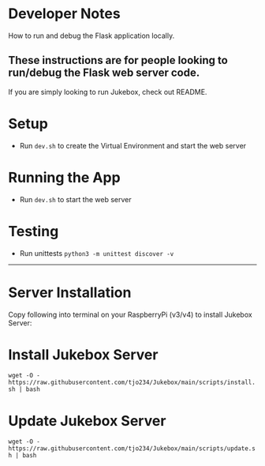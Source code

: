 # Developer Notes
How to run and debug the Flask application locally.

## These instructions are for people looking to run/debug the Flask web server code. 

If you are simply looking to run Jukebox, check out README.

# Setup 
- Run `dev.sh` to create the Virtual Environment and start the web server

# Running the App 
- Run `dev.sh` to start the web server

# Testing
- Run unittests `python3 -m unittest discover -v`


-------

# Server Installation

Copy following into terminal on your RaspberryPi (v3/v4) to install Jukebox Server:

# Install Jukebox Server
`wget -O - https://raw.githubusercontent.com/tjo234/Jukebox/main/scripts/install.sh | bash`

# Update Jukebox Server
`wget -O - https://raw.githubusercontent.com/tjo234/Jukebox/main/scripts/update.sh | bash`
